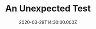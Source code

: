 ---
title: "An Unexpected Test"
image: "https://i.imgur.com/pQFG18f.jpg"
date: "2020-03-29T14:30:00.000Z"
video:
  type: "vimeo"
  id: 401774536
speaker:
  name: "Bart Wilkins"
  permalink: "bart-wilkins"
series: "pure"
---